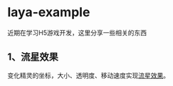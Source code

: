 # laya-example
近期在学习H5游戏开发，这里分享一些相关的东西

## 1、流星效果
变化精灵的坐标，大小、透明度、移动速度实现[流星效果](https://github.com/iamaddy/laya-example/tree/master/example/meteor)。

